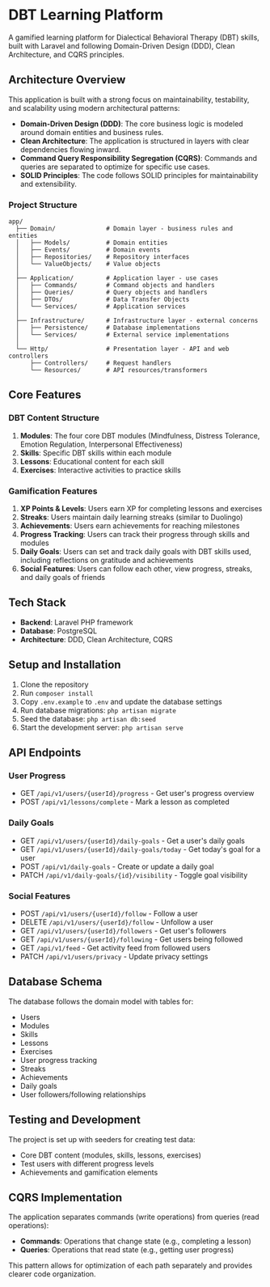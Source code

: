 # DBT Learning Platform

A gamified learning platform for Dialectical Behavioral Therapy (DBT) skills, built with Laravel and following Domain-Driven Design (DDD), Clean Architecture, and CQRS principles.

## Architecture Overview

This application is built with a strong focus on maintainability, testability, and scalability using modern architectural patterns:

- **Domain-Driven Design (DDD)**: The core business logic is modeled around domain entities and business rules.
- **Clean Architecture**: The application is structured in layers with clear dependencies flowing inward.
- **Command Query Responsibility Segregation (CQRS)**: Commands and queries are separated to optimize for specific use cases.
- **SOLID Principles**: The code follows SOLID principles for maintainability and extensibility.

### Project Structure

```
app/
  ├── Domain/              # Domain layer - business rules and entities
  │   ├── Models/          # Domain entities
  │   ├── Events/          # Domain events
  │   ├── Repositories/    # Repository interfaces
  │   └── ValueObjects/    # Value objects
  │
  ├── Application/         # Application layer - use cases
  │   ├── Commands/        # Command objects and handlers
  │   ├── Queries/         # Query objects and handlers
  │   ├── DTOs/            # Data Transfer Objects
  │   └── Services/        # Application services
  │
  ├── Infrastructure/      # Infrastructure layer - external concerns
  │   ├── Persistence/     # Database implementations
  │   └── Services/        # External service implementations
  │
  └── Http/                # Presentation layer - API and web controllers
      ├── Controllers/     # Request handlers
      └── Resources/       # API resources/transformers
```

## Core Features

### DBT Content Structure

1. **Modules**: The four core DBT modules (Mindfulness, Distress Tolerance, Emotion Regulation, Interpersonal Effectiveness)
2. **Skills**: Specific DBT skills within each module
3. **Lessons**: Educational content for each skill
4. **Exercises**: Interactive activities to practice skills

### Gamification Features

1. **XP Points & Levels**: Users earn XP for completing lessons and exercises
2. **Streaks**: Users maintain daily learning streaks (similar to Duolingo)
3. **Achievements**: Users earn achievements for reaching milestones
4. **Progress Tracking**: Users can track their progress through skills and modules
5. **Daily Goals**: Users can set and track daily goals with DBT skills used, including reflections on gratitude and achievements
6. **Social Features**: Users can follow each other, view progress, streaks, and daily goals of friends

## Tech Stack

- **Backend**: Laravel PHP framework
- **Database**: PostgreSQL
- **Architecture**: DDD, Clean Architecture, CQRS

## Setup and Installation

1. Clone the repository
2. Run `composer install`
3. Copy `.env.example` to `.env` and update the database settings
4. Run database migrations: `php artisan migrate`
5. Seed the database: `php artisan db:seed`
6. Start the development server: `php artisan serve`

## API Endpoints

### User Progress
- GET `/api/v1/users/{userId}/progress` - Get user's progress overview
- POST `/api/v1/lessons/complete` - Mark a lesson as completed

### Daily Goals
- GET `/api/v1/users/{userId}/daily-goals` - Get a user's daily goals
- GET `/api/v1/users/{userId}/daily-goals/today` - Get today's goal for a user
- POST `/api/v1/daily-goals` - Create or update a daily goal
- PATCH `/api/v1/daily-goals/{id}/visibility` - Toggle goal visibility

### Social Features
- POST `/api/v1/users/{userId}/follow` - Follow a user
- DELETE `/api/v1/users/{userId}/follow` - Unfollow a user
- GET `/api/v1/users/{userId}/followers` - Get user's followers
- GET `/api/v1/users/{userId}/following` - Get users being followed
- GET `/api/v1/feed` - Get activity feed from followed users
- PATCH `/api/v1/users/privacy` - Update privacy settings

## Database Schema

The database follows the domain model with tables for:
- Users
- Modules
- Skills
- Lessons
- Exercises
- User progress tracking
- Streaks
- Achievements
- Daily goals
- User followers/following relationships

## Testing and Development

The project is set up with seeders for creating test data:
- Core DBT content (modules, skills, lessons, exercises)
- Test users with different progress levels
- Achievements and gamification elements

## CQRS Implementation

The application separates commands (write operations) from queries (read operations):

- **Commands**: Operations that change state (e.g., completing a lesson)
- **Queries**: Operations that read state (e.g., getting user progress)

This pattern allows for optimization of each path separately and provides clearer code organization.
